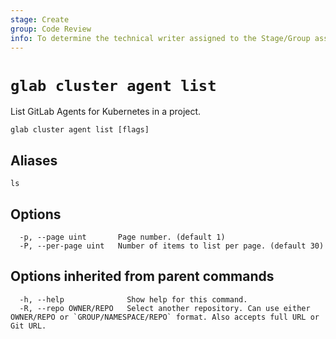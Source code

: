 ```yaml
---
stage: Create
group: Code Review
info: To determine the technical writer assigned to the Stage/Group associated with this page, see https://about.gitlab.com/handbook/product/ux/technical-writing/#assignments
---
```


<!--
This documentation is auto generated by a script.
Please do not edit this file directly. Run `make gen-docs` instead.
-->

# `glab cluster agent list`

List GitLab Agents for Kubernetes in a project.

```plaintext
glab cluster agent list [flags]
```

## Aliases

```plaintext
ls
```

## Options

```plaintext
  -p, --page uint       Page number. (default 1)
  -P, --per-page uint   Number of items to list per page. (default 30)
```

## Options inherited from parent commands

```plaintext
  -h, --help              Show help for this command.
  -R, --repo OWNER/REPO   Select another repository. Can use either OWNER/REPO or `GROUP/NAMESPACE/REPO` format. Also accepts full URL or Git URL.
```
